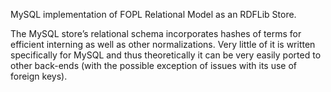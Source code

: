 MySQL implementation of FOPL Relational Model as an RDFLib Store.

The MySQL store’s relational schema incorporates hashes of terms for efficient interning as well as other normalizations. Very little of it is written specifically for MySQL and thus theoretically it can be very easily ported to other back-ends (with the possible exception of issues with its use of foreign keys).